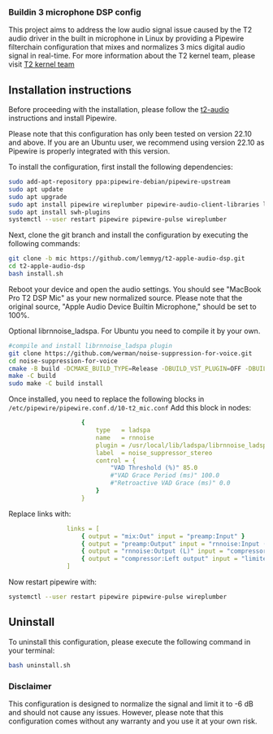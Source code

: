### Buildin 3 microphone  DSP config

This project aims to address the low audio signal issue caused by the T2 audio driver in the built in microphone in Linux by providing a Pipewire filterchain configuration that mixes and normalizes 3 mics digital audio signal in real-time. For more information about the T2 kernel team, please visit [T2 kernel team](https://wiki.t2linux.org/)

## Installation instructions

Before proceeding with the installation, please follow the [t2-audio](https://wiki.t2linux.org/guides/audio-config) instructions and install Pipewire.

Please note that this configuration has only been tested on version 22.10 and above. If you are an Ubuntu user, we recommend using version 22.10 as Pipewire is properly integrated with this version.

To install the configuration, first install the following dependencies:

```sh
sudo add-apt-repository ppa:pipewire-debian/pipewire-upstream
sudo apt update
sudo apt upgrade
sudo apt install pipewire wireplumber pipewire-audio-client-libraries libpipewire-0.3-modules libspa-0.2-{bluetooth,jack,modules} pipewire{,-{audio-client-libraries,pulse,bin,tests}}
sudo apt install swh-plugins
systemctl --user restart pipewire pipewire-pulse wireplumber
```

Next, clone the git branch and install the configuration by executing the following commands:

```sh
git clone -b mic https://github.com/lemmyg/t2-apple-audio-dsp.git
cd t2-apple-audio-dsp
bash install.sh
```
Reboot your device and open the audio settings. You should see "MacBook Pro T2 DSP Mic" as your new normalized source. Please note that the original source, "Apple Audio Device Builtin Microphone," should be set to 100%.

Optional librnnoise_ladspa.
For Ubuntu you need to compile it by your own.

```sh
#compile and install librnnoise_ladspa plugin
git clone https://github.com/werman/noise-suppression-for-voice.git
cd noise-suppression-for-voice
cmake -B build -DCMAKE_BUILD_TYPE=Release -DBUILD_VST_PLUGIN=OFF -DBUILD_VST3_PLUGIN=OFF -DBUILD_LV2_PLUGIN=OFF -DBUILD_LADSPA_PLUGIN=ON -DBUILD_AU_PLUGIN=OFF -DBUILD_AUV3_PLUGIN=OFF -DBUILD_TESTS=OFF
make -C build
sudo make -C build install
```
Once installed, you need to replace the following blocks in `/etc/pipewire/pipewire.conf.d/10-t2_mic.conf`
Add this block in nodes:

```yaml
                    {
                        type   = ladspa
                        name   = rnnoise
                        plugin = /usr/local/lib/ladspa/librnnoise_ladspa.so
                        label  = noise_suppressor_stereo
                        control = {
                            "VAD Threshold (%)" 85.0
                            #"VAD Grace Period (ms)" 100.0
                            #"Retroactive VAD Grace (ms)" 0.0
                        }
                    }
```
Replace links with:

```yaml
                links = [
                    { output = "mix:Out" input = "preamp:Input" }
                    { output = "preamp:Output" input = "rnnoise:Input (L)" }
                    { output = "rnnoise:Output (L)" input = "compressor:Left input" }
                    { output = "compressor:Left output" input = "limiter:Input 1" }
                ]
```
Now restart pipewire with:

```sh
systemctl --user restart pipewire pipewire-pulse wireplumber
```

## Uninstall
To uninstall this configuration, please execute the following command in your terminal:

```sh
bash uninstall.sh
```

### Disclaimer
This configuration is designed to normalize the signal and limit it to -6 dB and should not cause any issues. However, please note that this configuration comes without any warranty and you use it at your own risk.

